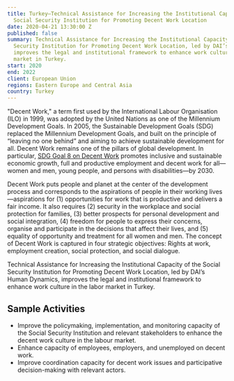```yaml
---
title: Turkey—Technical Assistance for Increasing the Institutional Capacity of the
  Social Security Institution for Promoting Decent Work Location
date: 2020-04-21 13:30:00 Z
published: false
summary: Technical Assistance for Increasing the Institutional Capacity of the Social
  Security Institution for Promoting Decent Work Location, led by DAI’s Human Dynamics,
  improves the legal and institutional framework to enhance work culture in the labor
  market in Turkey.
start: 2020
end: 2022
client: European Union
regions: Eastern Europe and Central Asia
country: Turkey
---
```


"Decent Work," a term first used by the International Labour Organisation (ILO) in 1999, was adopted by the United Nations as one of the Millennium Development Goals. In 2005, the Sustainable Development Goals (SDG) replaced the Millennium Development Goals, and built on the principle of “leaving no one behind” and aiming to achieve sustainable development for all. Decent Work remains one of the pillars of global development. In particular, [SDG Goal 8 on Decent Work](https://sustainabledevelopment.un.org/sdg8) promotes inclusive and sustainable economic growth, full and productive employment and decent work for all—women and men, young people, and persons with disabilities—by 2030.

Decent Work puts people and planet at the center of the development process and corresponds to the aspirations of people in their working lives—aspirations for (1) opportunities for work that is productive and delivers a fair income. It also requires (2) security in the workplace and social protection for families, (3) better prospects for personal development and social integration, (4) freedom for people to express their concerns, organise and participate in the decisions that affect their lives, and (5) equality of opportunity and treatment for all women and men. The concept of Decent Work is captured in four strategic objectives: Rights at work, employment creation, social protection, and social dialogue.

Technical Assistance for Increasing the Institutional Capacity of the Social Security Institution for Promoting Decent Work Location, led by DAI’s Human Dynamics, improves the legal and institutional framework to enhance work culture in the labor market in Turkey.

## Sample Activities

* Improve the policymaking, implementation, and monitoring capacity of the Social Security Institution and relevant stakeholders to enhance the decent work culture in the labour market. 
* Enhance capacity of employees, employers, and unemployed on decent work.
* Improve coordination capacity for decent work issues and participative decision-making with relevant actors.